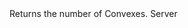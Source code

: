 <function name="ConvexCount" parent="ICollisionQuery" type="classfunc">
	<description>
		Returns the number of Convexes.
		<added version="0.7"></added>
	</description>
	<realm>Server</realm>
	<args>
	</args>
	<rets>
		<ret name="" type="number"></ret>
	</rets>
</function>